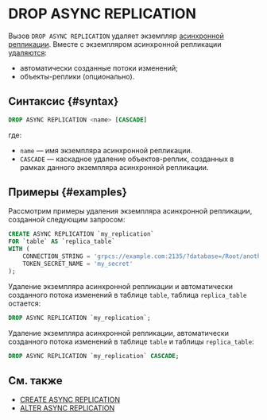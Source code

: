 # DROP ASYNC REPLICATION

Вызов `DROP ASYNC REPLICATION` удаляет экземпляр [асинхронной репликации](../../../concepts/async-replication.md). Вместе с экземпляром асинхронной репликации [удаляются](../../../concepts/async-replication.md#drop):
* автоматически созданные потоки изменений;
* объекты-реплики (опционально).

## Синтаксис {#syntax}

```sql
DROP ASYNC REPLICATION <name> [CASCADE]
```

где:
* `name` — имя экземпляра асинхронной репликации.
* `CASCADE` — каскадное удаление объектов-реплик, созданных в рамках данного экземпляра асинхронной репликации.

## Примеры {#examples}

Рассмотрим примеры удаления экземпляра асинхронной репликации, созданной следующим запросом:

```sql
CREATE ASYNC REPLICATION `my_replication`
FOR `table` AS `replica_table`
WITH (
    CONNECTION_STRING = 'grpcs://example.com:2135/?database=/Root/another_database',
    TOKEN_SECRET_NAME = 'my_secret'
);
```

Удаление экземпляра асинхронной репликации и автоматически созданного потока изменений в таблице `table`, таблица `replica_table` остается:

```sql
DROP ASYNC REPLICATION `my_replication`;
```

Удаление экземпляра асинхронной репликации, автоматически созданного потока изменений в таблице `table` и таблицы `replica_table`:

```sql
DROP ASYNC REPLICATION `my_replication` CASCADE;
```

## См. также

* [CREATE ASYNC REPLICATION](create-async-replication.md)
* [ALTER ASYNC REPLICATION](alter-async-replication.md)
